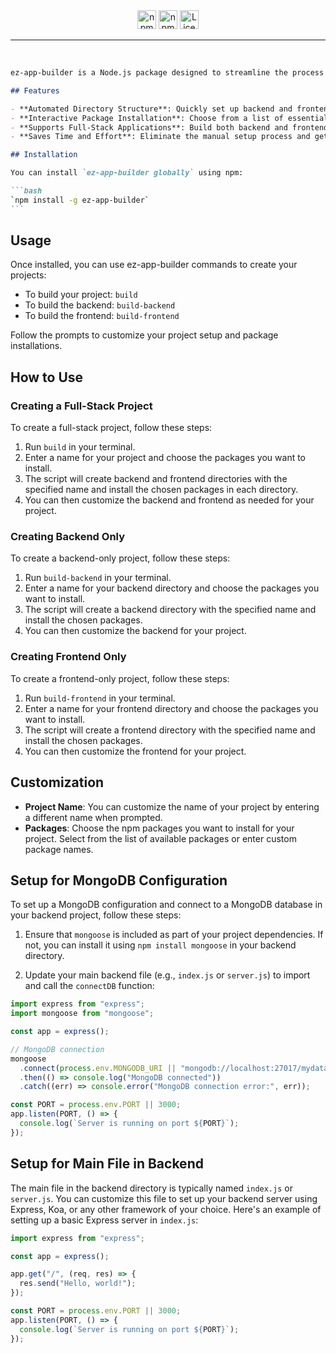 <div style="text-align:center">
  <img src="https://img.shields.io/npm/v/ez-app-builder.svg?style=flat-square" alt="npm version" height="30">
  <img src="https://img.shields.io/npm/dm/ez-app-builder.svg?style=flat-square" alt="npm download" height="30">
  <img src="https://img.shields.io/npm/l/ez-app-builder.svg?style=flat-square" alt="License" height="30">
</div>

<hr>
<br>

````markdown
ez-app-builder is a Node.js package designed to streamline the process of setting up full-stack applications. It automates the creation of directory structures and offers an interactive interface to install essential npm packages. With ez-app-builder, developers can quickly initialize their projects, saving time and effort in the setup phase.

## Features

- **Automated Directory Structure**: Quickly set up backend and frontend directories with a simple command.
- **Interactive Package Installation**: Choose from a list of essential npm packages to install for your project.
- **Supports Full-Stack Applications**: Build both backend and frontend parts of your application effortlessly.
- **Saves Time and Effort**: Eliminate the manual setup process and get started with your project right away.

## Installation

You can install `ez-app-builder globally` using npm:

```bash
`npm install -g ez-app-builder`
```
````

## Usage

Once installed, you can use ez-app-builder commands to create your projects:

- To build your project: `build`
- To build the backend: `build-backend`
- To build the frontend: `build-frontend`

Follow the prompts to customize your project setup and package installations.

## How to Use

### Creating a Full-Stack Project

To create a full-stack project, follow these steps:

1. Run `build` in your terminal.
2. Enter a name for your project and choose the packages you want to install.
3. The script will create backend and frontend directories with the specified name and install the chosen packages in each directory.
4. You can then customize the backend and frontend as needed for your project.

### Creating Backend Only

To create a backend-only project, follow these steps:

1. Run `build-backend` in your terminal.
2. Enter a name for your backend directory and choose the packages you want to install.
3. The script will create a backend directory with the specified name and install the chosen packages.
4. You can then customize the backend for your project.

### Creating Frontend Only

To create a frontend-only project, follow these steps:

1. Run `build-frontend` in your terminal.
2. Enter a name for your frontend directory and choose the packages you want to install.
3. The script will create a frontend directory with the specified name and install the chosen packages.
4. You can then customize the frontend for your project.

## Customization

- **Project Name**: You can customize the name of your project by entering a different name when prompted.
- **Packages**: Choose the npm packages you want to install for your project. Select from the list of available packages or enter custom package names.

## Setup for MongoDB Configuration

To set up a MongoDB configuration and connect to a MongoDB database in your backend project, follow these steps:

1. Ensure that `mongoose` is included as part of your project dependencies. If not, you can install it using `npm install mongoose` in your backend directory.

2. Update your main backend file (e.g., `index.js` or `server.js`) to import and call the `connectDB` function:

```javascript
import express from "express";
import mongoose from "mongoose";

const app = express();

// MongoDB connection
mongoose
  .connect(process.env.MONGODB_URI || "mongodb://localhost:27017/mydatabase")
  .then(() => console.log("MongoDB connected"))
  .catch((err) => console.error("MongoDB connection error:", err));

const PORT = process.env.PORT || 3000;
app.listen(PORT, () => {
  console.log(`Server is running on port ${PORT}`);
});
```

## Setup for Main File in Backend

The main file in the backend directory is typically named `index.js` or `server.js`. You can customize this file to set up your backend server using Express, Koa, or any other framework of your choice. Here's an example of setting up a basic Express server in `index.js`:

```javascript
import express from "express";

const app = express();

app.get("/", (req, res) => {
  res.send("Hello, world!");
});

const PORT = process.env.PORT || 3000;
app.listen(PORT, () => {
  console.log(`Server is running on port ${PORT}`);
});
```
